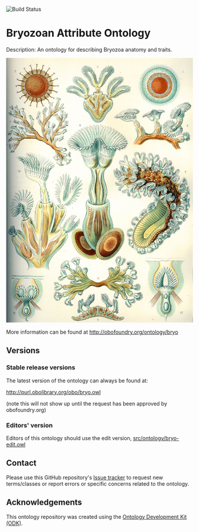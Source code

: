 
![Build Status](https://github.com/megbalk/bryo/workflows/CI/badge.svg)
# Bryozoan Attribute Ontology

Description: An ontology for describing Bryozoa anatomy and traits.

![Bryozoa](https://github.com/megbalk/bryo/blob/main/Haeckel_Bryozoa.jpg)

More information can be found at http://obofoundry.org/ontology/bryo

## Versions

### Stable release versions

The latest version of the ontology can always be found at:

http://purl.obolibrary.org/obo/bryo.owl

(note this will not show up until the request has been approved by obofoundry.org)

### Editors' version

Editors of this ontology should use the edit version, [src/ontology/bryo-edit.owl](src/ontology/bryo-edit.owl)

## Contact

Please use this GitHub repository's [Issue tracker](https://github.com/megbalk/bryo/issues) to request new terms/classes or report errors or specific concerns related to the ontology.

## Acknowledgements

This ontology repository was created using the [Ontology Development Kit (ODK)](https://github.com/INCATools/ontology-development-kit).
